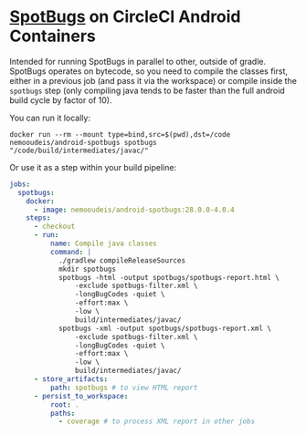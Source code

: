 # [SpotBugs](https://github.com/spotbugs/spotbugs) on CircleCI Android Containers

Intended for running SpotBugs in parallel to other, outside of gradle. SpotBugs operates on bytecode, so you need to compile the classes first, either in a previous job (and pass it via the workspace) or compile inside the `spotbugs` step (only compiling java tends to be faster than the full android build cycle by factor of 10).

You can run it locally:

```shell
docker run --rm --mount type=bind,src=$(pwd),dst=/code nemooudeis/android-spotbugs spotbugs "/code/build/intermediates/javac/"
```

Or use it as a step within your build pipeline:

```yaml
jobs:
  spotbugs:
    docker:
      - image: nemooudeis/android-spotbugs:28.0.0-4.0.4
    steps:
      - checkout
      - run:
          name: Compile java classes
          command: |
            ./gradlew compileReleaseSources
            mkdir spotbugs
            spotbugs -html -output spotbugs/spotbugs-report.html \
                -exclude spotbugs-filter.xml \
                -longBugCodes -quiet \
                -effort:max \
                -low \
                build/intermediates/javac/
            spotbugs -xml -output spotbugs/spotbugs-report.xml \
                -exclude spotbugs-filter.xml \
                -longBugCodes -quiet \
                -effort:max \
                -low \
                build/intermediates/javac/
      - store_artifacts:
          path: spotbugs # to view HTML report
      - persist_to_workspace:
          root: .
          paths:
            - coverage # to process XML report in other jobs

```
